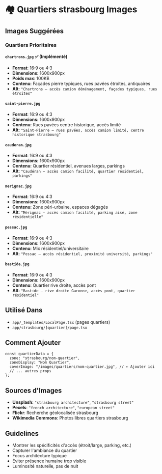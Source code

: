 # 🏘️ Quartiers strasbourg Images

## Images Suggérées

### Quartiers Prioritaires

#### `chartrons.jpg` ✅ (Implémenté)
- **Format**: 16:9 ou 4:3
- **Dimensions**: 1600x900px
- **Poids max**: 100KB
- **Contenu**: Façades pierre typiques, rues pavées étroites, antiquaires
- **Alt**: `"Chartrons — accès camion déménagement, façades typiques, rues étroites"`

#### `saint-pierre.jpg`
- **Format**: 16:9 ou 4:3
- **Dimensions**: 1600x900px
- **Contenu**: Rues pavées centre historique, accès limité
- **Alt**: `"Saint-Pierre — rues pavées, accès camion limité, centre historique strasbourg"`

#### `cauderan.jpg`
- **Format**: 16:9 ou 4:3
- **Dimensions**: 1600x900px
- **Contenu**: Quartier résidentiel, avenues larges, parkings
- **Alt**: `"Caudéran — accès camion facilité, quartier résidentiel, parkings"`

#### `merignac.jpg`
- **Format**: 16:9 ou 4:3
- **Dimensions**: 1600x900px
- **Contenu**: Zone péri-urbaine, espaces dégagés
- **Alt**: `"Mérignac — accès camion facilité, parking aisé, zone résidentielle"`

#### `pessac.jpg`
- **Format**: 16:9 ou 4:3
- **Dimensions**: 1600x900px
- **Contenu**: Mix résidentiel/universitaire
- **Alt**: `"Pessac — accès résidentiel, proximité université, parkings"`

#### `bastide.jpg`
- **Format**: 16:9 ou 4:3
- **Dimensions**: 1600x900px
- **Contenu**: Quartier rive droite, accès pont
- **Alt**: `"Bastide — rive droite Garonne, accès pont, quartier résidentiel"`

## Utilisé Dans
- `app/_templates/LocalPage.tsx` (pages quartiers)
- `app/strasbourg/[quartier]/page.tsx`

## Comment Ajouter
```tsx
const quartierData = {
  zone: "strasbourg/nom-quartier",
  zoneDisplay: "Nom Quartier",
  coverImage: "/images/quartiers/nom-quartier.jpg", // ← Ajouter ici
  // ... autres props
};
```

## Sources d'Images
- **Unsplash**: `"strasbourg architecture"`, `"strasbourg street"`
- **Pexels**: `"french architecture"`, `"european street"`
- **Flickr**: Recherche géolocalisée strasbourg
- **Wikimedia Commons**: Photos libres quartiers strasbourg

## Guidelines
- Montrer les spécificités d'accès (étroit/large, parking, etc.)
- Capturer l'ambiance du quartier
- Focus architecture typique
- Éviter présence humaine trop visible
- Luminosité naturelle, pas de nuit

